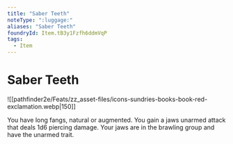 ```yaml
---
title: "Saber Teeth"
noteType: ":luggage:"
aliases: "Saber Teeth"
foundryId: Item.tB3y1Fzfh6ddmVqP
tags:
  - Item
---
```


# Saber Teeth
![[pathfinder2e/Feats/zz_asset-files/icons-sundries-books-book-red-exclamation.webp|150]]

You have long fangs, natural or augmented. You gain a jaws unarmed attack that deals 1d6 piercing damage. Your jaws are in the brawling group and have the unarmed trait.
